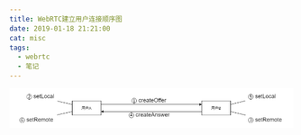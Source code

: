 ```yaml
---
title: WebRTC建立用户连接顺序图
date: 2019-01-18 21:21:00
cat: misc
tags:
  - webrtc
  - 笔记
---
```


![WebRTC连接建立流程图.png][1]

[1]: https://raw.githubusercontent.com/LuckyRabbitFeet/rabbitfeet.net/master/res/WebRTC%E5%BB%BA%E7%AB%8B%E7%94%A8%E6%88%B7%E8%BF%9E%E6%8E%A5%E9%A1%BA%E5%BA%8F%E5%9B%BE/WebRTC%E8%BF%9E%E6%8E%A5%E5%BB%BA%E7%AB%8B%E6%B5%81%E7%A8%8B%E5%9B%BE.png
